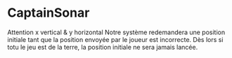 # CaptainSonar

Attention x vertical & y horizontal
Notre système redemandera une position initiale tant que la position envoyée par le joueur est incorrecte. Dès lors si totu le jeu est de la terre, la position initiale ne sera jamais lancée.
